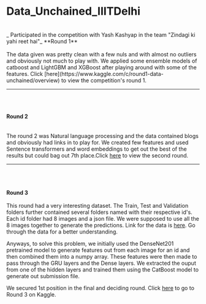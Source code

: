 # Data_Unchained_IIITDelhi
<br>
_ Participated in the competition with Yash Kashyap in the team "Zindagi ki yahi reet hai"_
**Round 1**
<br>
<br>
The data given was pretty clean with a few nuls and with almost no outliers and obviously not much to play with. We applied some ensemble models of catboost and LightGBM and XGBoost after playing around with some of the features. Click [here](https://www.kaggle.com/c/round1-data-unchained/overview) to view the competition's round 1.

------------------------------------------------------------------------------------------------------
<br>
<br>

**Round 2**
<br><br><br>
The round 2 was Natural language processing and the data contained blogs and obviously had links in to play for. We created few features and used Sentence transformers and word embeddings to get out the best of the results but could bag out 7th place.Click [here](https://www.kaggle.com/c/data-unchained-round-2/overview) to view the second round.


--------------------------------------------------------------------------------------------------------
<br><br><br>
**Round 3**<br><br>
This round had a very interesting dataset. The Train, Test and Validation folders further contained several folders named with their respective id's. Each id folder had 8 images and a json file. We were supposed to use all the 8 images together to generate the predictions. Link for the data is [here](https://drive.google.com/file/d/1p5xIPI2e362RK9wgKP3NOwO4U6hNh2q1/view?usp=sharing). Go through the data for a better understanding.

Anyways, to solve this problem, we initially used the DenseNet201 pretrained model to generate features out from each image for an id and then combined them into a numpy array. These features were then made to pass through the GRU layers and the Dense layers. We extracted the ouput from one of the hidden layers and trained them using the CatBoost model to generate out submission file.

We secured 1st position in the final and deciding round.
Click [here](https://www.kaggle.com/t/ef5b543a20a3406c812ce036f60105e5) to go to Round 3 on Kaggle.
